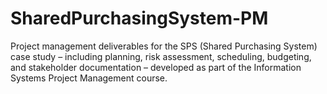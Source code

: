 # SharedPurchasingSystem-PM
Project management deliverables for the SPS (Shared Purchasing System) case study – including planning, risk assessment, scheduling, budgeting, and stakeholder documentation – developed as part of the Information Systems Project Management course.
